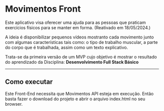 # Movimentos Front

Este aplicativo visa oferecer uma ajuda para as pessoas que praticam exercícios físicos para se manter em forma. (Reativado em 18/05/2024.)

A ideia é disponibilizar pequenos vídeos mostranto cada movimento junto com algumas características tais como: o tipo de trabalho muscular, a parte do corpo que é trabalhada, assim como um texto explicativo.

Trata-se da primeira versão de um MVP cujo objetivo é mostrar o resultado do aprendizado da Disciplina:
 **Desenvolvimento Full Stack Básico** 

---
## Como executar

Este Front-End necessita que Movimentos API esteja em execução.
Então basta fazer o download do projeto e abrir o arquivo index.html no seu browser.
